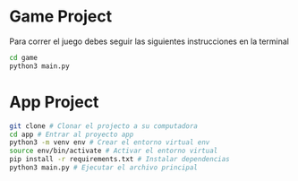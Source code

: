 # Game Project

Para correr el juego debes seguir las siguientes instrucciones en la terminal

```sh
cd game 
python3 main.py
```

# App Project

```sh
git clone # Clonar el projecto a su computadora
cd app # Entrar al proyecto app
python3 -m venv env # Crear el entorno virtual env
source env/bin/activate # Activar el entorno virtual
pip install -r requirements.txt # Instalar dependencias
python3 main.py # Ejecutar el archivo principal
```